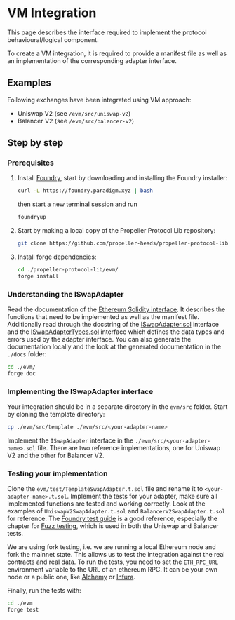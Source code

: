 # VM Integration

This page describes the interface required to implement the protocol behavioural/logical component.

To create a VM integration, it is required to provide a manifest file as well as an implementation of the corresponding adapter interface.

## Examples

Following exchanges have been integrated using VM approach:

* Uniswap V2 (see `/evm/src/uniswap-v2`)
* Balancer V2 (see `/evm/src/balancer-v2`)

## Step by step

### Prerequisites

1.  Install [Foundry](https://book.getfoundry.sh/getting-started/installation#using-foundryup), start by downloading and installing the Foundry installer:

    ```bash
    curl -L https://foundry.paradigm.xyz | bash
    ```

    then start a new terminal session and run

    ```bash
    foundryup
    ```
2.  Start by making a local copy of the Propeller Protocol Lib repository:

    ```bash
    git clone https://github.com/propeller-heads/propeller-protocol-lib
    ```
3.  Install forge dependencies:

    ```bash
    cd ./propeller-protocol-lib/evm/
    forge install
    ```

### Understanding the ISwapAdapter

Read the documentation of the [Ethereum Solidity interface](ethereum-solidity.md). It describes the functions that need to be implemented as well as the manifest file. Additionally read through the docstring of the [ISwapAdapter.sol](https://github.com/propeller-heads/propeller-venue-lib/blob/main/evm/src/interfaces/ISwapAdapter.sol) interface and the [ISwapAdapterTypes.sol](https://github.com/propeller-heads/propeller-venue-lib/blob/main/evm/src/interfaces/ISwapAdapterTypes.sol) interface which defines the data types and errors used by the adapter interface. You can also generate the documentation locally and the look at the generated documentation in the `./docs` folder:

```bash
cd ./evm/
forge doc
```

### Implementing the ISwapAdapter interface

Your integration should be in a separate directory in the `evm/src` folder. Start by cloning the template directory:

```bash
cp ./evm/src/template ./evm/src/<your-adapter-name>
```

Implement the `ISwapAdapter` interface in the `./evm/src/<your-adapter-name>.sol` file. There are two reference implementations, one for Uniswap V2 and the other for Balancer V2.

### Testing your implementation

Clone the `evm/test/TemplateSwapAdapter.t.sol` file and rename it to `<your-adapter-name>.t.sol`. Implement the tests for your adapter, make sure all implemented functions are tested and working correctly. Look at the examples of `UniswapV2SwapAdapter.t.sol` and `BalancerV2SwapAdapter.t.sol` for reference. The [Foundry test guide](https://book.getfoundry.sh/forge/tests) is a good reference, especially the chapter for [Fuzz testing](https://book.getfoundry.sh/forge/fuzz-testing), which is used in both the Uniswap and Balancer tests.

We are using fork testing, i.e. we are running a local Ethereum node and fork the mainnet state. This allows us to test the integration against the real contracts and real data. To run the tests, you need to set the `ETH_RPC_URL` environment variable to the URL of an ethereum RPC. It can be your own node or a public one, like [Alchemy](https://www.alchemy.com/) or [Infura](https://infura.io/).

Finally, run the tests with:

```bash
cd ./evm
forge test
```
